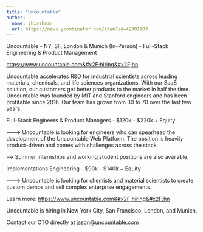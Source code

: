 ```yaml
---
title: "Uncountable"
author:
  name: jhirshman
  url: https://news.ycombinator.com/item?id=42301103
---
```

Uncountable - NY, SF, London &amp; Munich (In-Person) - Full-Stack Engineering &amp; Product Management

<a href="https:&#x2F;&#x2F;www.uncountable.com&#x2F;hiring&#x2F;hn" rel="nofollow">https:&#x2F;&#x2F;www.uncountable.com&#x2F;hiring&#x2F;hn</a>

Uncountable accelerates R&amp;D for industrial scientists across leading materials, chemicals, and life sciences organizations. With our SaaS solution, our customers get better products to the market in half the time. Uncountable was founded by MIT and Stanford engineers and has been profitable since 2016. Our team has grown from 30 to 70 over the last two years.

Full-Stack Engineers &amp; Product Managers - $120k - $220k + Equity

---&gt; Uncountable is looking for engineers who can spearhead the development of the Uncountable Web Platform. The position is heavily product-driven and comes with challenges across the stack.

--&gt; Summer internships and working student positions are also available.

Implementations Engineering - $90k - $140k + Equity

---&gt; Uncountable is looking for chemists and material scientists to create custom demos and sell complex enterprise engagements.

Learn more: <a href="https:&#x2F;&#x2F;www.uncountable.com&#x2F;hiring&#x2F;hn" rel="nofollow">https:&#x2F;&#x2F;www.uncountable.com&#x2F;hiring&#x2F;hn</a>

Uncountable is hiring in New York City, San Francisco, London, and Munich.

Contact our CTO directly at jason@uncountable.com
<JobApplication />
